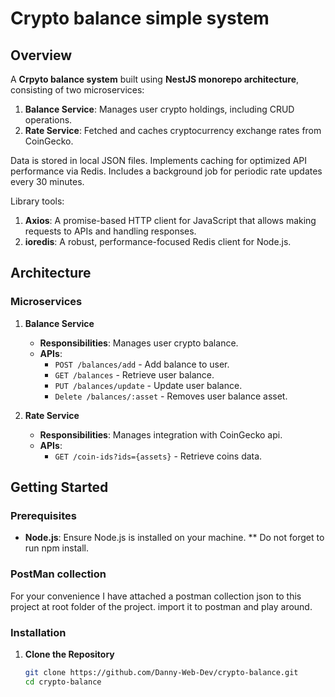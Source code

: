 # Crypto balance simple system

## Overview


A **Crpyto balance system** built using **NestJS monorepo architecture**, consisting of two microservices:

1. **Balance Service**: Manages user crypto holdings, including CRUD operations.
2. **Rate Service**: Fetched and caches cryptocurrency exchange rates from CoinGecko.

Data is stored in local JSON files.
   Implements caching for optimized API performance via Redis.
   Includes a background job for periodic rate updates every 30 minutes.

Library tools:

1. **Axios**: A promise-based HTTP client for JavaScript that allows making requests to APIs and handling responses.
2. **ioredis**: A robust, performance-focused Redis client for Node.js.

## Architecture



### Microservices

1. **Balance Service**

    - **Responsibilities**: Manages user crypto balance.
    - **APIs**:
        - `POST /balances/add` - Add balance to user.
        - `GET /balances` - Retrieve user balance.
        - `PUT /balances/update` - Update user balance.
        - `Delete /balances/:asset` - Removes user balance asset.

2. **Rate Service**

    - **Responsibilities**: Manages integration with CoinGecko api.
    - **APIs**:
        - `GET /coin-ids?ids={assets}` - Retrieve coins data.

## Getting Started

### Prerequisites

- **Node.js**: Ensure Node.js is installed on your machine. \*\* Do not forget to run npm install.

### PostMan collection

For your convenience I have attached a postman collection json to this project at root folder of the project. 
import it to postman and play around.

### Installation

1. **Clone the Repository**

   ```bash
   git clone https://github.com/Danny-Web-Dev/crypto-balance.git
   cd crypto-balance
   ```
